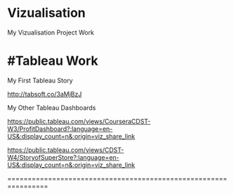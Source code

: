 # Vizualisation

My Vizualisation Project Work


# #Tableau Work


My First Tableau Story 

  http://tabsoft.co/3aMjBzJ


My Other Tableau Dashboards

https://public.tableau.com/views/CourseraCDST-W3/ProfitDashboard?:language=en-US&:display_count=n&:origin=viz_share_link

https://public.tableau.com/views/CDST-W4/StoryofSuperStore?:language=en-US&:display_count=n&:origin=viz_share_link

================================================================

